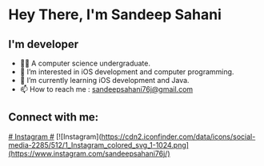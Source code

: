 
# Hey There, I'm Sandeep Sahani

## I'm developer

- 👨‍💻 A computer science undergraduate.
- 👀 I’m interested in iOS development and computer programming.
- 🌱 I’m currently learning iOS development and Java.
- 📫 How to reach me : sandeepsahani76j@gmail.com

## Connect with me:

[# Instagram #](https://www.instagram.com/sandeepsahani76j/)
[![Instagram](https://cdn2.iconfinder.com/data/icons/social-media-2285/512/1_Instagram_colored_svg_1-1024.png](https://www.instagram.com/sandeepsahani76j/)
